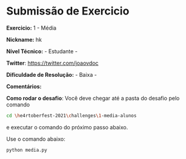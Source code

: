 # Submissão de Exercicio

**Exercicio:** 1 - Média

**Nickname:** hk

**Nível Técnico:** - Estudante -

**Twitter**: https://twitter.com/joaovdoc 

**Dificuldade de Resolução:** - Baixa -

**Comentários:**

**Como rodar o desafio**: 
Você deve chegar até a pasta do desafio pelo comando 

```bash
cd \he4rtoberfest-2021\challenges\1-media-alunos
```

e executar o comando do próximo passo abaixo.

Use o comando abaixo: 
```bash
python media.py
```